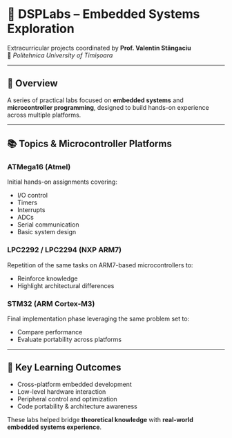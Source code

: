 # 🔧 DSPLabs – Embedded Systems Exploration

Extracurricular projects coordinated by **Prof. Valentin Stângaciu**  
📍 *Politehnica University of Timișoara*

---

## 🧩 Overview

A series of practical labs focused on **embedded systems** and **microcontroller programming**, designed to build hands-on experience across multiple platforms.

---

## 📚 Topics & Microcontroller Platforms

### ATMega16 (Atmel)
Initial hands-on assignments covering:
- I/O control
- Timers
- Interrupts
- ADCs
- Serial communication
- Basic system design

### LPC2292 / LPC2294 (NXP ARM7)
Repetition of the same tasks on ARM7-based microcontrollers to:
- Reinforce knowledge
- Highlight architectural differences

### STM32 (ARM Cortex-M3)
Final implementation phase leveraging the same problem set to:
- Compare performance
- Evaluate portability across platforms

---

## 🎯 Key Learning Outcomes

- Cross-platform embedded development  
- Low-level hardware interaction  
- Peripheral control and optimization  
- Code portability & architecture awareness  

These labs helped bridge **theoretical knowledge** with **real-world embedded systems experience**.


